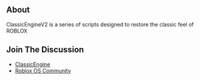 ## About
ClassicEngineV2 is a series of scripts designed to restore the classic feel of ROBLOX

## Join The Discussion
* [ClassicEngine](https://discord.gg/uH4VPrr)
* [Roblox OS Community](https://discord.gg/mhtGUS8)
